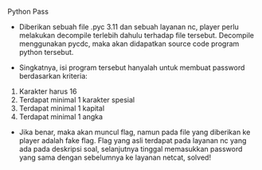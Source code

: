 Python Pass

- Diberikan sebuah file .pyc 3.11 dan sebuah layanan nc, player perlu melakukan decompile terlebih dahulu terhadap file tersebut. Decompile menggunakan pycdc, maka akan didapatkan source code program python tersebut.

- Singkatnya, isi program tersebut hanyalah untuk membuat password berdasarkan kriteria:
1. Karakter harus 16
2. Terdapat minimal 1 karakter spesial
3. Terdapat minimal 1 kapital
4. Terdapat minimal 1 angka

- Jika benar, maka akan muncul flag, namun pada file yang diberikan ke player adalah fake flag. Flag yang asli terdapat pada layanan nc yang ada pada deskripsi soal, selanjutnya tinggal memasukkan password yang sama dengan sebelumnya ke layanan netcat, solved!
